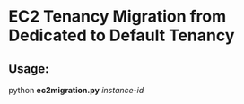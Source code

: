 # EC2 Tenancy Migration from Dedicated to Default Tenancy

## Usage:  
python **ec2migration.py** *instance-id*
